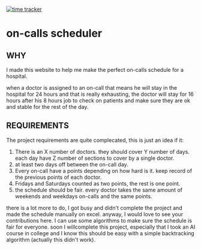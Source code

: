 [![time tracker](https://wakatime.com/badge/github/i3asm/oncalls_website.svg)](https://wakatime.com/badge/github/i3asm/oncalls_website)


# on-calls scheduler

## WHY
I made this website to help me make the perfect on-calls schedule for a hospital.

when a doctor is assigned to an on-call that means he will stay in the hospital for 24 hours and that is really exhausting, the doctor will stay for 16 hours after his 8 hours job to check on patients and make sure they are ok and stable for the rest of the day.

## REQUIREMENTS
The project requirements are quite complecated, this is just an idea if it:
1. There is an X number of doctors. they should cover Y number of days. each day have Z number of sections to cover by a single doctor.
2. at least two days off between the on-call day.
3. Every on-call have a points depending on how hard is it. keep record of the previous points of each doctor.
4. Fridays and Saturdays counted as two points, the rest is one point.
5. the schedule should be fair. every doctor takes the same amount of weekends and weekdays on-calls and the same points.

there is a lot more to do, I got busy and didn't complete the project and made the schedule manually on excel.
anyway, I would love to see your contributions here. I can use some algorithms to make sure the schedule is fair for everyone.
soon I willcomplete this project, especially that I took an AI course in college and I know this should be easy with a simple backtracking algorithm (actually this didn't work).
